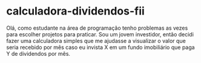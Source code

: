 # calculadora-dividendos-fii
Olá, como estudante na área de programação tenho problemas as vezes para escolher projetos para praticar. Sou um jovem investidor, então decidi fazer uma calculadora simples que me ajudasse a visualizar o valor que seria recebido por mês caso eu invista X em um fundo imobiliário que paga Y de dividendos por mês.

